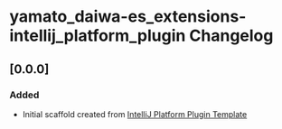 <!-- Keep a Changelog guide -> https://keepachangelog.com -->

# yamato_daiwa-es_extensions-intellij_platform_plugin Changelog

## [0.0.0]

### Added
- Initial scaffold created from [IntelliJ Platform Plugin Template](https://github.com/JetBrains/intellij-platform-plugin-template)
